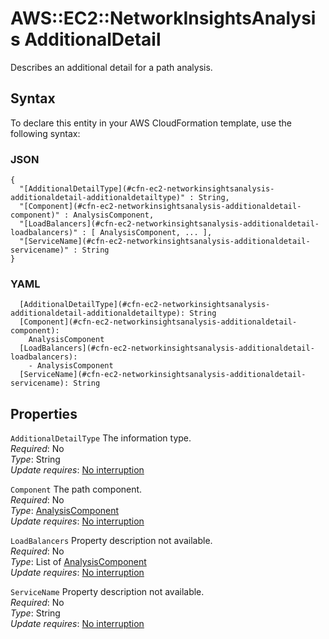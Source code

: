 # AWS::EC2::NetworkInsightsAnalysis AdditionalDetail<a name="aws-properties-ec2-networkinsightsanalysis-additionaldetail"></a>

Describes an additional detail for a path analysis\.

## Syntax<a name="aws-properties-ec2-networkinsightsanalysis-additionaldetail-syntax"></a>

To declare this entity in your AWS CloudFormation template, use the following syntax:

### JSON<a name="aws-properties-ec2-networkinsightsanalysis-additionaldetail-syntax.json"></a>

```
{
  "[AdditionalDetailType](#cfn-ec2-networkinsightsanalysis-additionaldetail-additionaldetailtype)" : String,
  "[Component](#cfn-ec2-networkinsightsanalysis-additionaldetail-component)" : AnalysisComponent,
  "[LoadBalancers](#cfn-ec2-networkinsightsanalysis-additionaldetail-loadbalancers)" : [ AnalysisComponent, ... ],
  "[ServiceName](#cfn-ec2-networkinsightsanalysis-additionaldetail-servicename)" : String
}
```

### YAML<a name="aws-properties-ec2-networkinsightsanalysis-additionaldetail-syntax.yaml"></a>

```
  [AdditionalDetailType](#cfn-ec2-networkinsightsanalysis-additionaldetail-additionaldetailtype): String
  [Component](#cfn-ec2-networkinsightsanalysis-additionaldetail-component): 
    AnalysisComponent
  [LoadBalancers](#cfn-ec2-networkinsightsanalysis-additionaldetail-loadbalancers): 
    - AnalysisComponent
  [ServiceName](#cfn-ec2-networkinsightsanalysis-additionaldetail-servicename): String
```

## Properties<a name="aws-properties-ec2-networkinsightsanalysis-additionaldetail-properties"></a>

`AdditionalDetailType`  <a name="cfn-ec2-networkinsightsanalysis-additionaldetail-additionaldetailtype"></a>
The information type\.  
*Required*: No  
*Type*: String  
*Update requires*: [No interruption](https://docs.aws.amazon.com/AWSCloudFormation/latest/UserGuide/using-cfn-updating-stacks-update-behaviors.html#update-no-interrupt)

`Component`  <a name="cfn-ec2-networkinsightsanalysis-additionaldetail-component"></a>
The path component\.  
*Required*: No  
*Type*: [AnalysisComponent](aws-properties-ec2-networkinsightsanalysis-analysiscomponent.md)  
*Update requires*: [No interruption](https://docs.aws.amazon.com/AWSCloudFormation/latest/UserGuide/using-cfn-updating-stacks-update-behaviors.html#update-no-interrupt)

`LoadBalancers`  <a name="cfn-ec2-networkinsightsanalysis-additionaldetail-loadbalancers"></a>
Property description not available\.  
*Required*: No  
*Type*: List of [AnalysisComponent](aws-properties-ec2-networkinsightsanalysis-analysiscomponent.md)  
*Update requires*: [No interruption](https://docs.aws.amazon.com/AWSCloudFormation/latest/UserGuide/using-cfn-updating-stacks-update-behaviors.html#update-no-interrupt)

`ServiceName`  <a name="cfn-ec2-networkinsightsanalysis-additionaldetail-servicename"></a>
Property description not available\.  
*Required*: No  
*Type*: String  
*Update requires*: [No interruption](https://docs.aws.amazon.com/AWSCloudFormation/latest/UserGuide/using-cfn-updating-stacks-update-behaviors.html#update-no-interrupt)